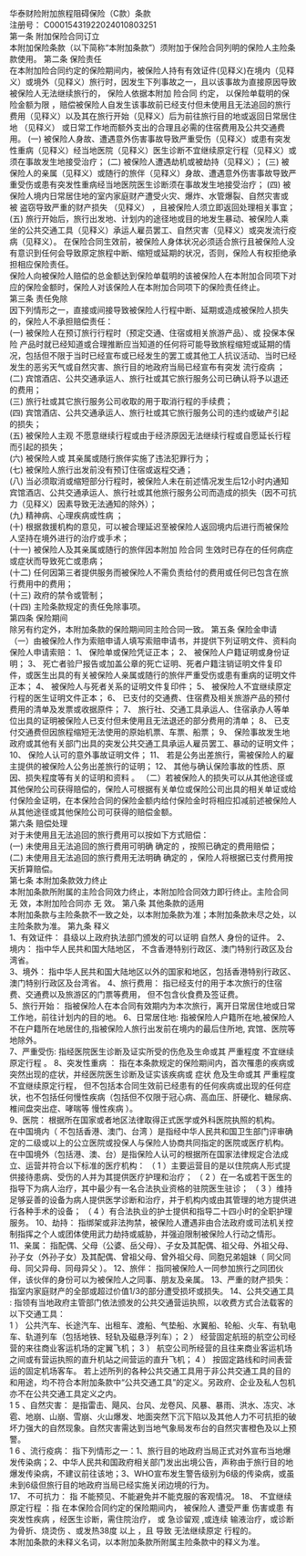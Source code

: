 华泰财险附加旅程阻碍保险（C款）条款  
注册号：  C00015431922024010803251   
第一条   附加保险合同订立   
本附加保险条款（以下简称“本附加条款”）须附加于保险合同列明的保险人主险条款使用。 
第二条   保险责任   
在本附加险合同约定的保险期间内，被保险人持有有效证件(见释义)在境内（见释义）或境外（见释义）旅行时，因发生下列事故之一，且以该事故为直接原因导致被保险人无法继续旅行的， 保险人依据本附加 险合同 约定， 以保险单载明的保险金额为限  ，赔偿被保险人自发生该事故前已经支付但未使用且无法追回的旅行费用（见释义）以及其在旅行开始（见释义）后为前往旅行目的地或返回日常居住地 （见释义） 或日常工作地而额外支出的合理且必需的住宿费用及公共交通费用。 
(一)   被保险人身故、遭遇意外伤害事故导致严重受伤（见释义）或患有突发性重病（见释义）经当地医院（见释义）医生诊断不宜继续原定行程（见释义）或须在事故发生地接受治疗； 
(二)   被保险人遭遇劫机或被劫持（见释义）； 
(三)   被保险人的亲属（见释义）或随行的旅伴（见释义）身故、遭遇意外伤害事故导致严重受伤或患有突发性重病经当地医院医生诊断须在事故发生地接受治疗； 
(四)   被保险人境内日常居住地的室内家庭财产遭受火灾、爆炸、水管爆裂、自然灾害或 被 盗窃导致严重的财产损失 （见释义） ，且被保险人须立即返回处理相关事宜； 
(五)   旅行开始后，旅行出发地、计划内的途径地或目的地发生暴动、被保险人乘坐的公共交通工具（见释义）承运人雇员罢工、自然灾害（见释义）或突发流行疫病（见释义）。 
在保险合同生效前，被保险人身体状况必须适合旅行且被保险人没有意识到任何会导致原定旅程中断、缩短或延期的状况，否则，保险人有权拒绝承担相应保险责任。   
保险人向被保险人赔偿的总金额达到保险单载明的该被保险人在本附加合同项下对应的保险金额时，保险人对该保险人在本附加合同项下的保险责任终止。   
第三条   责任免除   
因下列情形之一，直接或间接导致被保险人行程中断、延期或造成被保险人损失的，保险人不承担赔偿责任：   
(一)   被保险人在预订旅行行程时（预定交通、住宿或相关旅游产品）、或  投保本保险  产品时就已经知道或合理推断应当知道的任何将可能导致旅程缩短或延期的情况，包括但不限于当时已经宣布或已经发生的罢工或其他工人抗议活动、当时已经发生的恶劣天气或自然灾害、旅行目的地政府当局已经宣布有突发  流行疫病  ；   
(二)   宾馆酒店、公共交通承运人、旅行社或其它旅行服务公司已确认将予以退还的费用；   
(三)   旅行社或其它旅行服务公司收取的用于取消行程的手续费；   
(四)   宾馆酒店、公共交通承运人、旅行社或其它旅行服务公司的违约或破产引起的损失；   
(五)   被保险人主观  不愿意继续行程或由于经济原因无法继续行程或自愿延长行程而引起的损失；   
(六)   被保险人或  其亲属或随行旅伴实施了违法犯罪行为；   
(七)   被保险人旅行出发前没有预订住宿或返程交通；   
(八)   当必须取消或缩短部分行程时，被保险人未在前述情况发生后12小时内通知宾馆酒店、公共交通承运人、旅行社或其他旅行服务公司而造成的损失（因不可抗力（见释义）因素导致无法通知的除外）；   
(九)   精神病、心理疾病或性病  ；   
(十)   根据救援机构的意见，可以被合理延迟至被保险人返回境内后进行而被保险人坚持在境外进行的治疗或手术；   
(十一)   被保险人及其亲属或随行的旅伴因本附加  险合同  生效时已存在的任何病症或症状而导致死亡或患病；   
(十二)   任何因第三者提供服务而被保险人不需负责给付的费用或任何已包含在旅行费用中的费用；   
(十三)   政府的禁令或管制；   
(十四)   主险条款规定的责任免除事项。   
第四条   保险期间   
除另有约定外，本附加条款的保险期间同主险合同一致。 
第五条   保险金申请   
（一）由被保险人作为索赔申请人填写索赔申请书，并提供下列证明文件、资料向保险人申请索赔： 
1、   保险单或保险凭证正本； 
2、   被保险人户籍证明或身份证明； 
3、   死亡者验尸报告或加盖公章的死亡证明、死者户籍注销证明文件复印件，或医生出具的有关被保险人亲属或随行的旅伴严重受伤或患有重病的证明文件正本； 
4、   被保险人与死者关系的证明文件复印件； 
5、   被保险人不宜继续原定行程的医生证明文件正本； 
6、   已支付的交通费、住宿费及相关旅游产品的预付费用的清单及发票或收据原件； 
7、   旅行社、交通工具承运人、住宿承办人等单位出具的证明被保险人已支付但未使用且无法退还的部分费用的清单； 
8、   已支付交通费但因旅程缩短无法使用的原始机票、车票、船票； 
9、   保险事故发生地政府或其他有关部门出具的突发公共交通工具承运人雇员罢工、暴动的证明文件； 
10、   保险人认可的意外事故证明文件； 
11、   若是公务出差旅行，需被保险人的雇主提供的被保险人公务出差旅行的证明； 
12、   其他与确认保险事故的性质、原因、损失程度等有关的证明和资料 。 
（二）若被保险人的损失可以从其他途径或其他保险公司获得赔偿的，保险人可根据有关单位或保险公司出具的相关单证或给付保险金证明，在本保险合同的保险金额内给付保险金时将相应扣减前述被保险人从其他途径或其他保险公司可获得的赔偿金额。   
第六条  赔偿处理   
对于未使用且无法追回的旅行费用可以按如下方式赔偿：   
(一)   未使用且无法追回的旅行费用可明确  确定的  ，按照已确定的费用赔偿；   
(二)   未使用且无法追回的旅行费用无法明确  确定的  ，保险人将根据已支付费用按天折算赔偿。   
第七条  本附加条款效力终止   
本附加条款所附属的主险合同效力终止，本附加险合同效力即行终止。主险合同 无 效，本附加险合同亦 无 效。 
第八条  其他条款的适用   
本附加条款与主险条款不一致之处，以本附加条款为准；本附加条款未尽之处，以主险条款为准。 
第九条  释义   
1、有效证件：  县级以上政府执法部门颁发的可以证明 自然人 身份的证件。 
2、境内：  指中华人民共和国大陆地区， 不含香港特别行政区、澳门特别行政区及台湾省。  
3、境外：  指中华人民共和国大陆地区以外的国家和地区，包括香港特别行政区、澳门特别行政区及台湾省。 
4、旅行费用：  指已经支付的用于本次旅行的住宿费、交通费以及旅游区的门票等费用， 但不包含伙食费及签证费。   
5、旅行开始：  指被保险人在本合同有效期内为本次旅行，离开日常居住地或日常工作地，前往计划内的目的地。 
6、日常居住地:  指被保险人户籍所在地,被保险人不在户籍所在地居住的,指被保险人旅行出发前在境内的最后住所地, 宾馆、医院等地除外。  
7、严重受伤:  指经医院医生诊断及证实所受的伤危及生命或其 严重程度 不宜继续原定行程 。 
8、突发性重病  ： 指在本条款规定的保险期间内，首次罹患的疾病或突然出现的症状，并经医院医生诊断及证实该疾病或 症状 危及生命或其 严重程度 不宜继续原定行程， 但不包括本合同生效前已经患有的任何疾病或出现的任何症状，也不包括任何慢性疾病（包括但不仅限于冠心病、高血压、肝硬化、糖尿病、椎间盘突出症、哮喘等  慢性疾病  ）。  
9、医院：  根据所在国家或者地区法律取得正式医学或外科医院执照的机构。  
在中国境内（ 不包括香港、澳门、台湾  ）是指经中华人民共和国卫生部门评审确定的二级或以上的公立医院或投保人与保险人协商共同指定的医院或医疗机构。 
在中国境外（包括港、澳、台）是指保险人认可的根据所在国家法律规定合法成立、运营并符合以下标准的医疗机构： 
（ 1 ）主要运营目的是以住院病人形式提供接待患病、受伤的人并为其提供医疗护理和治疗； 
（ 2 ）在一名或若干医生的指导下为病人治疗，其中最少有一名合法执业资格的驻院医生驻诊； 
（ 3 ）维持足够妥善的设备为病人提供医学诊断和治疗，并于机构内或由其管理的地方提供进行各种手术的设备； 
（ 4 ）有合法执业的护士提供和指导二十四小时的全职护理服务。 
10、劫持：  指绑架或非法拘禁，被保险人遭遇非由合法政府或司法机关控制指挥之个人或团体使用武力劫持或威胁，并强迫限制被保险人行动之情形。 
11、亲属：  指配偶、父母（公婆、岳父母）、子女及其配偶、祖父母、外祖父母、孙子女（外孙子女）及其配偶、曾祖父母、曾外祖父母、同胞兄弟姐妹（ 同父同母、同父异母、同母异父 ）。 
12、旅伴：  指同被保险人一同参加旅行之同团伙伴，该伙伴的身份可以为被保险人之同事、朋友及亲属。 
13、严重的财产损失：  指室内家庭财产的全部或超过价值1/3的部分遭受损坏或损失。 
14、公共交通工具  :  指领有当地政府主管部门依法颁发的公共交通营运执照，以收费方式合法载客的以下交通工具：  
1 ） 	 公共汽车、长途汽车、出租车、渡船、气垫船、水翼船、轮船、火车、有轨电车、轨道列车（包括地铁、轻轨及磁悬浮列车）； 
2 ） 	 经营固定航班的航空公司经营的来往商业客运机场的定翼飞机； 
3 ） 	 航空公司所经营的且往来商业客运机场之间或有营运执照的直升机站之间营运的直升飞机； 
4 ） 	 按固定路线和时间表营运的固定机场客车。 
若上述所列的各种公共交通工具用于非公共交通工具的目的和用途，均不符合本附加条款中“公共交通工具”的定义。另政府、企业及私人包机亦不在公共交通工具定义之内。   
1  5  、自然灾害：  是指雷击、飓风、台风、龙卷风、风暴、暴雨、洪水、冻灾、冰雹、地崩、山崩、雪崩、火山爆发、地面突然下沉下陷以及其他人力不可抗拒的破坏力强大的自然现象。自然灾害需达到当地气象局发布台的自然灾害橙色及以上预警。  
1  6  、流行疫病：  指下列情形之一：1、旅行目的地政府当局正式对外宣布当地爆发传染病；2、中华人民共和国政府相关部门发出出境公告，声称由于旅行目的地爆发传染病，不建议前往该地；3、WHO宣布发生警告级别为6级的传染病，或虽未到6级但旅行目的地政府当局已经实施关闭边境的行为。  
17、  不可抗力：  指 不能预见、不能避免并不能克服的客观情况。 
18、  不宜继续原定行程  ：指 在本保险合同约定的保险期间内， 被保险人 遭受严重 伤害或患 有突发性疾病 ，经医生诊断，需住院治疗， 或 急诊留观 ,或连续 输液治疗，或诊断为骨折、烧烫伤 、或发热38度 以上 ，且 导致 无法继续原定 行程的。  
本附加条款的未释义名词，以本附加条款所附属主险条款中的释义为准。 

